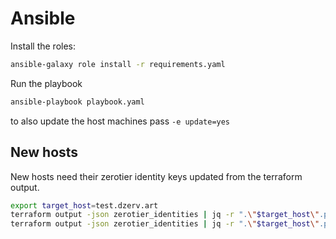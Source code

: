 # Ansible

Install the roles:

```bash
ansible-galaxy role install -r requirements.yaml
```

Run the playbook

```bash
ansible-playbook playbook.yaml
```

to also update the host machines pass `-e update=yes`

## New hosts

New hosts need their zerotier identity keys updated from the terraform output.

```bash
export target_host=test.dzerv.art
terraform output -json zerotier_identities | jq -r ".\"$target_host\".private" | ssh $target_host "sudo tee /var/lib/zerotier-one/identity.secret"
terraform output -json zerotier_identities | jq -r ".\"$target_host\".public" | ssh $target_host "sudo tee /var/lib/zerotier-one/identity.public"
```
